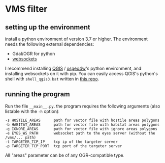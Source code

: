 # VMS filter
## setting up the environment
install a python environment of version 3.7 or higher. The environment needs the following external dependencies:

* Gdal/OGR for python
* [websockets](https://websockets.readthedocs.io/en/stable/api.html)
   
I recommend installing [QGIS](https://qgis.org/en/site) / [osgeo4w](https://trac.osgeo.org/osgeo4w/)'s python environment, and installing websockets on it with pip. You can easily access QGIS's python's shell with `shell_qgis3.bat` written in [this repo](https://github.com/talos-gis/osgeo4w_pycharm).
## running the program
Run the file `__main__.py`. the program requires the following arguments (also listable with the `-h` option):
```
-s HOSTILE_AREAS      path for vector file with hostile areas polygons
-b HABITAT_AREAS      path for vector file with habitat areas polygons
-g IGNORE_AREAS       path for vector file with ignore areas polygons
-e EYES_WS_PATH       websocket path to the eyes server (without the /vms/... path)
-t TARGETER_TCP_IP    tcp ip of the targeter server
-p TARGETER_TCP_PORT  tcp port of the targeter server
```

All "areas" parameter can be of any OGR-compatible type.